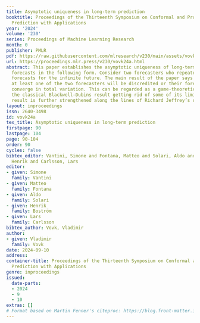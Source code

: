 ```yaml
---
title: Asymptotic uniqueness in long-term prediction
booktitle: Proceedings of the Thirteenth Symposium on Conformal and Probabilistic
  Prediction with Applications
year: '2024'
volume: '230'
series: Proceedings of Machine Learning Research
month: 0
publisher: PMLR
pdf: https://raw.githubusercontent.com/mlresearch/v230/main/assets/vovk24a/vovk24a.pdf
url: https://proceedings.mlr.press/v230/vovk24a.html
abstract: This paper establishes the asymptotic uniqueness of long-term probability
  forecasts in the following form. Consider two forecasters who repeatedly issue probability
  forecasts for the infinite future. The main result of the paper says that either
  at least one of the two forecasters will be discredited or their forecasts will
  converge in total variation. This can be regarded as a game-theoretic version of
  the classical Blackwell–Dubins result getting rid of some of its limitations. This
  result is further strengthened along the lines of Richard Jeffrey’s radical probabilism.
layout: inproceedings
issn: 2640-3498
id: vovk24a
tex_title: Asymptotic uniqueness in long-term prediction
firstpage: 90
lastpage: 104
page: 90-104
order: 90
cycles: false
bibtex_editor: Vantini, Simone and Fontana, Matteo and Solari, Aldo and Bostr\"{o}m,
  Henrik and Carlsson, Lars
editor:
- given: Simone
  family: Vantini
- given: Matteo
  family: Fontana
- given: Aldo
  family: Solari
- given: Henrik
  family: Boström
- given: Lars
  family: Carlsson
bibtex_author: Vovk, Vladimir
author:
- given: Vladimir
  family: Vovk
date: 2024-09-10
address:
container-title: Proceedings of the Thirteenth Symposium on Conformal and Probabilistic
  Prediction with Applications
genre: inproceedings
issued:
  date-parts:
  - 2024
  - 9
  - 10
extras: []
# Format based on Martin Fenner's citeproc: https://blog.front-matter.io/posts/citeproc-yaml-for-bibliographies/
---
```

